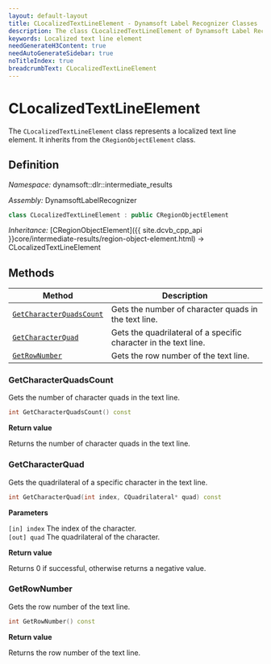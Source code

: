 ```yaml
---
layout: default-layout
title: CLocalizedTextLineElement - Dynamsoft Label Recognizer Classes
description: The class CLocalizedTextLineElement of Dynamsoft Label Recognizer represents a localized text line element.
keywords: Localized text line element
needGenerateH3Content: true
needAutoGenerateSidebar: true
noTitleIndex: true
breadcrumbText: CLocalizedTextLineElement
---
```


# CLocalizedTextLineElement

The `CLocalizedTextLineElement` class represents a localized text line element. It inherits from the `CRegionObjectElement` class.

## Definition

*Namespace:* dynamsoft::dlr::intermediate_results

*Assembly:* DynamsoftLabelRecognizer

```cpp
class CLocalizedTextLineElement : public CRegionObjectElement
```

*Inheritance:* [CRegionObjectElement]({{ site.dcvb_cpp_api }}core/intermediate-results/region-object-element.html) -> CLocalizedTextLineElement

## Methods

| Method               | Description |
|----------------------|-------------|
| [`GetCharacterQuadsCount`](#getcharacterquadscount) | Gets the number of character quads in the text line.|
| [`GetCharacterQuad`](#getcharacterquad) | Gets the quadrilateral of a specific character in the text line. |
| [`GetRowNumber`](#getrownumber) | Gets the row number of the text line. |

### GetCharacterQuadsCount

Gets the number of character quads in the text line.

```cpp
int GetCharacterQuadsCount() const
```

**Return value**

Returns the number of character quads in the text line.

### GetCharacterQuad

Gets the quadrilateral of a specific character in the text line.

```cpp
int GetCharacterQuad(int index, CQuadrilateral* quad) const
```

**Parameters**

`[in] index` The index of the character.  
`[out] quad` The quadrilateral of the character.

**Return value**

Returns 0 if successful, otherwise returns a negative value.

### GetRowNumber

Gets the row number of the text line.

```cpp
int GetRowNumber() const
```

**Return value**

Returns the row number of the text line.
